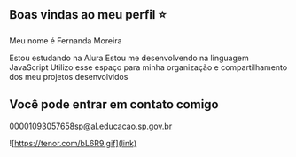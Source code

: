 ## Boas vindas ao meu perfil ⭐
Meu nome é Fernanda Moreira 

Estou estudando na Alura 
Estou me desenvolvendo na linguagem JavaScript
Utilizo esse espaço para minha organização e compartilhamento dos meu projetos desenvolvidos

## Você pode entrar em contato comigo 
00001093057658sp@al.educacao.sp.gov.br

![https://tenor.com/bL6R9.gif](link)
